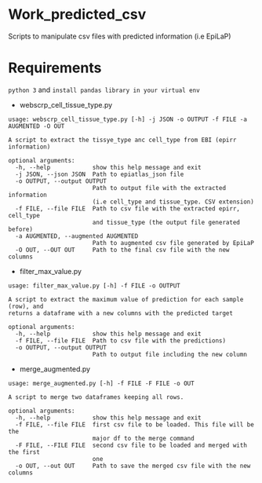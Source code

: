 # Work_predicted_csv
Scripts to manipulate csv files with predicted information (i.e EpiLaP)

# Requirements

```python 3``` and ```install pandas library in your virtual env```

- webscrp_cell_tissue_type.py


```
usage: webscrp_cell_tissue_type.py [-h] -j JSON -o OUTPUT -f FILE -a AUGMENTED -O OUT

A script to extract the tissye_type anc cell_type from EBI (epirr information)

optional arguments:
  -h, --help            show this help message and exit
  -j JSON, --json JSON  Path to epiatlas_json file
  -o OUTPUT, --output OUTPUT
                        Path to output file with the extracted information
                        (i.e cell_type and tissue_type. CSV extension)
  -f FILE, --file FILE  Path to csv file with the extracted epirr, cell_type
                        and tissue_type (the output file generated before)
  -a AUGMENTED, --augmented AUGMENTED
                        Path to augmented csv file generated by EpiLaP
  -O OUT, --OUT OUT     Path to the final csv file with the new columns
  ```


  - filter_max_value.py


```
usage: filter_max_value.py [-h] -f FILE -o OUTPUT

A script to extract the maximum value of prediction for each sample (row), and
returns a dataframe with a new columns with the predicted target

optional arguments:
  -h, --help            show this help message and exit
  -f FILE, --file FILE  Path to csv file with the predictions)
  -o OUTPUT, --output OUTPUT
                        Path to output file including the new column
```

- merge_augmented.py

```
usage: merge_augmented.py [-h] -f FILE -F FILE -o OUT

A script to merge two dataframes keeping all rows.

optional arguments:
  -h, --help            show this help message and exit
  -f FILE, --file FILE  first csv file to be loaded. This file will be the
                        major df to the merge command
  -F FILE, --FILE FILE  second csv file to be loaded and merged with the first
                        one
  -o OUT, --out OUT     Path to save the merged csv file with the new columns

```

